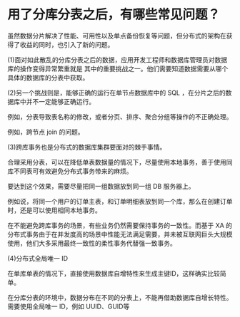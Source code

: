# 用了分库分表之后，有哪些常见问题？

虽然数据分片解决了性能、可用性以及单点备份恢复等问题，但分布式的架构在获得了收益的同时，也引入了新的问题。

(1)面对如此散乱的分库分表之后的数据，应用开发工程师和数据库管理员对数据库的操作变得异常繁重就是
其中的重要挑战之一。他们需要知道数据需要从哪个具体的数据库的分表中获取。

(2)另一个挑战则是，能够正确的运行在单节点数据库中的 SQL ，在分片之后的数据库中并不一定能够正确运行。

例如，分表导致表名称的修改，或者分页、排序、聚合分组等操作的不正确处理。

例如，跨节点 join 的问题。

(3)跨库事务也是分布式的数据库集群要面对的棘手事情。

合理采用分表，可以在降低单表数据量的情况下，尽量使用本地事务，善于使用同库不同表可有效避免分布式事务带来的麻烦。

要达到这个效果，需要尽量把同一组数据放到同一组 DB 服务器上。

例如说，将同一个用户的订单主表，和订单明细表放到同一个库，那么在创建订单时，还是可以使用相同本地事务。

在不能避免跨库事务的场景，有些业务仍然需要保持事务的一致性。而基于 XA 的分布式事务由于在并发度高的场景中性能无法满足需要，并未被互联网巨头大规模使用，他们大多采用最终一致性的柔性事务代替强一致事务。

(4)分布式全局唯一 ID 

在单库单表的情况下，直接使用数据库自增特性来生成主键ID，这样确实比较简单。

在分库分表的环境中，数据分布在不同的分表上，不能再借助数据库自增长特性。需要使用全局唯一 ID，例如 UUID、GUID等 

